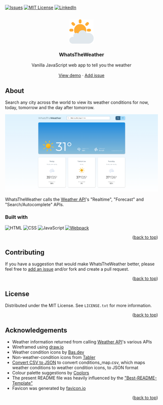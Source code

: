 <a id="readme-top"></a>

<!-- PROJECT SHIELDS -->

[![Issues][issues-shield]][issues-url]
[![MIT License][license-shield]][license-url]
[![LinkedIn][linkedin-shield]][linkedin-url]

<!-- PROJECT LOGO -->
<br />
<div align="center">
  <a href="https://github.com/henrylin03/whats-the-weather">
    <img src="./src/assets/favicon.png" alt="Logo" width="80" height="80">
  </a>

<h3 align="center">WhatsThe<b>Weather</b></h3>

  <p align="center">
    Vanilla JavaScript web app to tell you the weather
    <br />
    <br />
    <a href="https://henrylin.io/whats-the-weather/">View demo</a>
    ·
    <a href="https://github.com/henrylin03/whats-the-weather/issues/new">Add issue</a>
  </p>
</div>

<!-- ABOUT THE PROJECT -->

## About

Search any city across the world to view its weather conditions for now, today, tomorrow and the day after tomorrow.

[![Screenshot](./docs/screenshot.png)](https://henrylin.io/whats-the-weather/)

WhatsTheWeather calls the [Weather API](https://www.weatherapi.com/)'s "Realtime", "Forecast" and "Search/Autocomplete" APIs.

### Built with

![HTML](https://img.shields.io/badge/HTML-E34F26?style=for-the-badge&logo=html5&logoColor=black)
![CSS](https://img.shields.io/badge/CSS-1572B6?style=for-the-badge&logo=html5&logoColor=black)
![JavaScript](https://img.shields.io/badge/Vanilla-F7DF1E?style=for-the-badge&logo=javascript&logoColor=black)
[![Webpack](https://img.shields.io/badge/Webpack-8DD6F9?style=for-the-badge&logo=webpack&logoColor=black)](https://webpack.js.org/)

<p align="right">(<a href="#readme-top">back to top</a>)</p>

<!-- CONTRIBUTING -->

## Contributing

If you have a suggestion that would make WhatsTheWeather better, please feel free to [add an issue](https://github.com/henrylin03/whats-the-weather/issues/new) and/or fork and create a pull request.

<p align="right">(<a href="#readme-top">back to top</a>)</p>

<!-- LICENSE -->

## License

Distributed under the MIT License. See `LICENSE.txt` for more information.

<p align="right">(<a href="#readme-top">back to top</a>)</p>

## Acknowledgements

- Weather information returned from calling [Weather API](https://www.weatherapi.com/)'s various APIs
- Wireframed using [draw.io](https://app.diagrams.net/)
- Weather condition icons by [Bas.dev](https://github.com/basmilius/weather-icons)
- Non-weather-condition icons from [Tabler](https://tabler.io/icons)
- [Convert CSV to JSON](https://www.convertcsv.com/csv-to-json.htm) to convert conditions_map.csv, which maps weather conditions to weather condition icons, to JSON format
- Colour palette suggestions by [Coolors](https://coolors.co/)
- The present README file was heavily influenced by the ["Best-README-Template"](https://github.com/othneildrew/Best-README-Template)
- Favicon was generated by [favicon.io](https://favicon.io)

<p align="right">(<a href="#readme-top">back to top</a>)</p>

<!-- MARKDOWN LINKS & IMAGES -->

[issues-shield]: https://img.shields.io/github/issues/henrylin03/whats-the-weather.svg?style=for-the-badge
[issues-url]: https://github.com/henrylin03/whats-the-weather/issues
[license-shield]: https://img.shields.io/github/license/henrylin03/whats-the-weather.svg?style=for-the-badge
[license-url]: https://github.com/henrylin03/whats-the-weather/blob/main/LICENSE
[linkedin-shield]: https://img.shields.io/badge/-LinkedIn-black.svg?style=for-the-badge&logo=linkedin&colorB=555
[linkedin-url]: https://www.linkedin.com/in/henrylin03/
